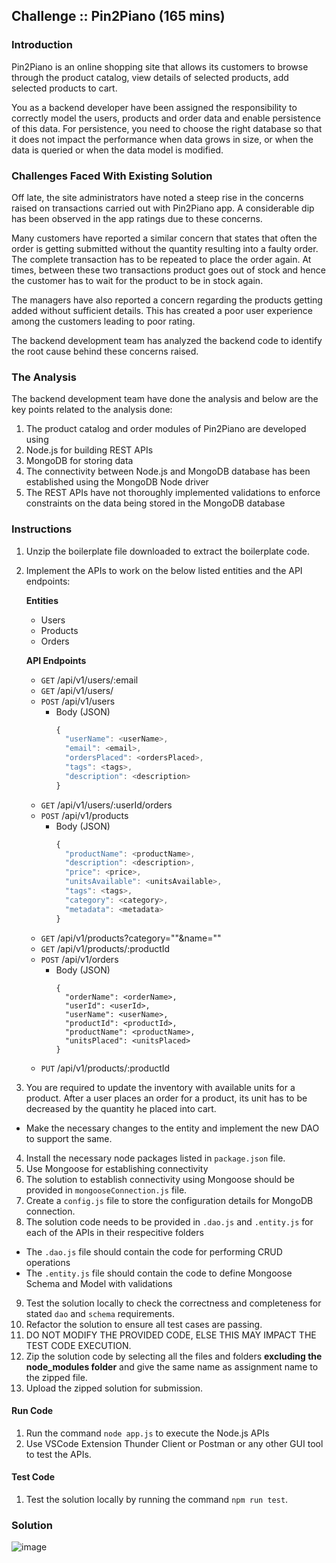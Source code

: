 ## Challenge :: Pin2Piano (165 mins)

### Introduction

Pin2Piano is an online shopping site that allows its customers to browse through the product catalog, view details of selected products, add selected products to cart.


You as a backend developer have been assigned the responsibility to correctly model the users, products and order data and enable persistence of this data. For persistence, you need to choose the right database so that it does not impact the performance when data grows in size, or when the data is queried or when the data model is modified.


### Challenges Faced With Existing Solution

Off late, the site administrators have noted a steep rise in the concerns raised on transactions carried out with Pin2Piano app. A considerable dip has been observed in the app ratings due to these concerns.

Many customers have reported a similar concern that states that often the order is getting submitted without the quantity resulting into a faulty order. The complete transaction has to be repeated to place the order again. At times, between these two transactions product goes out of stock and hence the customer has to wait for the product to be in stock again.

The managers have also reported a concern regarding the products getting added without sufficient details. This has created a poor user experience among the customers leading to poor rating.

The backend development team has analyzed the backend code to identify the root cause behind these concerns raised.

### The Analysis

The backend development team have done the analysis and below are the key points related to the analysis done: 
1. The product catalog and order modules of Pin2Piano are developed using 
  1. Node.js for building REST APIs
  1. MongoDB for storing data
2. The connectivity between Node.js and MongoDB database has been established using the MongoDB Node driver
3. The REST APIs have not thoroughly implemented validations to enforce constraints on the data being stored in the MongoDB database




### Instructions

1. Unzip the boilerplate file downloaded to extract the boilerplate code.
2. Implement the APIs to work on the below listed entities and the API endpoints:

    **Entities**
    - Users
    - Products
    - Orders
    
    **API Endpoints**

    - `GET` /api/v1/users/:email
    - `GET` /api/v1/users/
    - `POST` /api/v1/users
      - Body (JSON)
        ```js
        {
          "userName": <userName>,
          "email": <email>,
          "ordersPlaced": <ordersPlaced>,
          "tags": <tags>,
          "description": <description>
        }
        ```
    - `GET` /api/v1/users/:userId/orders
    - `POST` /api/v1/products
      - Body (JSON)
        ```js
        {
          "productName": <productName>,
          "description": <description>,
          "price": <price>,
          "unitsAvailable": <unitsAvailable>,
          "tags": <tags>,
          "category": <category>,
          "metadata": <metadata>
        }
        ```
    - `GET` /api/v1/products?category=""&name=""
    - `GET` /api/v1/products/:productId
    - `POST` /api/v1/orders
      - Body (JSON) 
        ```
        {
          "orderName": <orderName>,
          "userId": <userId>,
          "userName": <userName>,
          "productId": <productId>,
          "productName": <productName>,
          "unitsPlaced": <unitsPlaced>
        }
        ```
    - `PUT` /api/v1/products/:productId <!--Update details like, name, description, unitsAvailable etc-->

3. You are required to update the inventory with available units for a product. After a user places an order for a product, its unit has to be decreased by the quantity he placed into cart.
  - Make the necessary changes to the entity and implement the new DAO to support the same.
4. Install the necessary node packages listed in `package.json` file.
5. Use Mongoose for establishing connectivity
6. The solution to establish connectivity using Mongoose should be provided in `mongooseConnection.js` file.
7. Create a `config.js` file to store the configuration details for MongoDB connection.
8. The solution code needs to be provided in `.dao.js` and `.entity.js` for each of the APIs in their respecitive folders
  - The `.dao.js` file should contain the code for performing CRUD operations
  - The `.entity.js` file should contain the code to define Mongoose Schema and Model with validations
9. Test the solution locally to check the correctness and completeness for stated `dao` and `schema` requirements. 
10. Refactor the solution to ensure all test cases are passing.  
11. DO NOT MODIFY THE PROVIDED CODE, ELSE THIS MAY IMPACT THE TEST CODE EXECUTION.
12. Zip the solution code by selecting all the files and folders **excluding the node_modules folder** and give the same name as assignment name to the zipped file.
13. Upload the zipped solution for submission.

#### Run Code

1. Run the command `node app.js` to execute the Node.js APIs
2. Use VSCode Extension Thunder Client or Postman or any other GUI tool to test the APIs.

#### Test Code
1. Test the solution locally by running the command `npm run test`. 

### Solution 
![image](https://github.com/skp3214/Pin2Piano-OnlineShoppingSite-RESTful-API-Express-MongoDB/assets/95349420/0eb58a62-bb5c-4c5f-8429-01c432aafac7)
